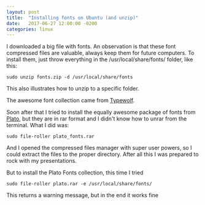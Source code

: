 ```yaml
---
layout: post
title:  "Installing fonts on Ubuntu (and unzip)"
date:   2017-06-27 12:00:00 -0200
categories: linux
---
```


I downloaded a big file with fonts. An observation is that these font
compressed files are valuable, always keep them for future computers.
To install them, just throw everything in the /usr/local/share/fonts/
folder, like this:

    sudo unzip fonts.zip -d /usr/local/share/fonts

This also illustrates how to unzip to a specific folder.

The awesome font collection came from [Typewolf][typewolf].

Soon after that I tried to install the equally awesome package of
fonts from [Plato][plato],
but they are in rar format and I didn't know how to unrar from the terminal.
What I did was:

    sudo file-roller plato_fonts.rar

And I opened the compressed files manager with super user powers,
so I could extract the files to the proper directory.
After all this I was prepared to rock with my presentations.

But to install the Plato Fonts collection, this time I tried

    sudo file-roller plato.rar -e /usr/local/share/fonts/

This returns a warning message, but in the end it works fine

[plato]: http://platowebdesign.com/articles/fonts/
[typewolf]: https://www.typewolf.com/google-fonts
